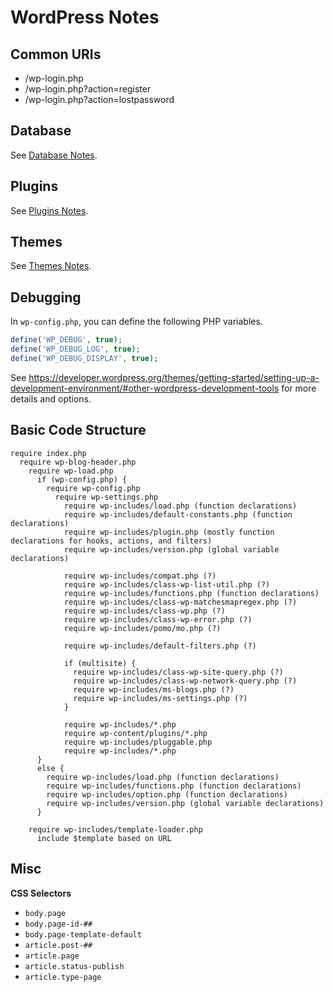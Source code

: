 # WordPress Notes


## Common URIs

* /wp-login.php
* /wp-login.php?action=register
* /wp-login.php?action=lostpassword


## Database

See [Database Notes](https://github.com/dhurlburtusa/shortcuts/blob/master/wordpress/wordpress-database-notes.md).


## Plugins

See [Plugins Notes](https://github.com/dhurlburtusa/shortcuts/blob/master/wordpress/wordpress-plugins-notes.md).


## Themes

See [Themes Notes](https://github.com/dhurlburtusa/shortcuts/blob/master/wordpress/wordpress-themes-notes.md).


## Debugging

In `wp-config.php`, you can define the following PHP variables.

```php
define('WP_DEBUG', true);
define('WP_DEBUG_LOG', true);
define('WP_DEBUG_DISPLAY', true);
```

See https://developer.wordpress.org/themes/getting-started/setting-up-a-development-environment/#other-wordpress-development-tools
for more details and options.


## Basic Code Structure

```
require index.php
  require wp-blog-header.php
    require wp-load.php
      if (wp-config.php) {
        require wp-config.php
          require wp-settings.php
            require wp-includes/load.php (function declarations)
            require wp-includes/default-constants.php (function declarations)
            require wp-includes/plugin.php (mostly function declarations for hooks, actions, and filters)
            require wp-includes/version.php (global variable declarations)

            require wp-includes/compat.php (?)
            require wp-includes/class-wp-list-util.php (?)
            require wp-includes/functions.php (function declarations)
            require wp-includes/class-wp-matchesmapregex.php (?)
            require wp-includes/class-wp.php (?)
            require wp-includes/class-wp-error.php (?)
            require wp-includes/pomo/mo.php (?)

            require wp-includes/default-filters.php (?)

            if (multisite) {
              require wp-includes/class-wp-site-query.php (?)
              require wp-includes/class-wp-network-query.php (?)
              require wp-includes/ms-blogs.php (?)
              require wp-includes/ms-settings.php (?)
            }

            require wp-includes/*.php
            require wp-content/plugins/*.php
            require wp-includes/pluggable.php
            require wp-includes/*.php
      }
      else {
        require wp-includes/load.php (function declarations)
        require wp-includes/functions.php (function declarations)
        require wp-includes/option.php (function declarations)
        require wp-includes/version.php (global variable declarations)
      }

    require wp-includes/template-loader.php
      include $template based on URL
```


## Misc

**CSS Selectors**

* `body.page`
* `body.page-id-##`
* `body.page-template-default`
* `article.post-##`
* `article.page`
* `article.status-publish`
* `article.type-page`

